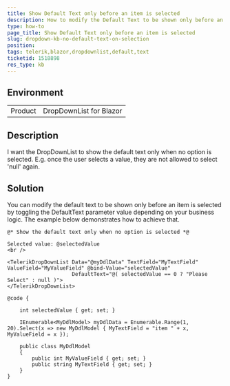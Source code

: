 ```yaml
---
title: Show Default Text only before an item is selected
description: How to modify the Default Text to be shown only before an item is selected
type: how-to
page_title: Show Default Text only before an item is selected
slug: dropdown-kb-no-default-text-on-selection
position: 
tags: telerik,blazor,dropdownlist,default,text
ticketid: 1518898
res_type: kb
---
```


## Environment
<table>
	<tbody>
		<tr>
			<td>Product</td>
			<td>DropDownList for Blazor</td>
		</tr>
	</tbody>
</table>


## Description

I want the DropDownList to show the default text only when no option is selected. E.g. once the user selects a value, they are not allowed to select 'null' again.

## Solution

You can modify the default text to be shown only before an item is selected by toggling the DefaultText parameter value depending on your business logic. The example below demonstrates how to achieve that.

````RAZOR
@* Show the default text only when no option is selected *@

Selected value: @selectedValue
<br />

<TelerikDropDownList Data="@myDdlData" TextField="MyTextField" ValueField="MyValueField" @bind-Value="selectedValue"
                     DefaultText="@( selectedValue == 0 ? "Please Select" : null )">
</TelerikDropDownList>

@code {

    int selectedValue { get; set; }

    IEnumerable<MyDdlModel> myDdlData = Enumerable.Range(1, 20).Select(x => new MyDdlModel { MyTextField = "item " + x, MyValueField = x });

    public class MyDdlModel
    {
        public int MyValueField { get; set; }
        public string MyTextField { get; set; }
    }
}
````